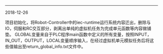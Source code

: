 
---
2018-12-26

项目初始化，将Robot-Controller中的iec-runtime运行系统内容迁出，删除与IO，伺服和RC交互部分，剥离出单纯的虚拟机任务为完成单元函数等内容做铺垫。
GLOBAL变量来自于PLC程序main函数中定义的所有变量，按照INPUT，IN_OUT，OUTPUT，LOCAL变量顺序输入，在经过虚拟机单元模拟任务后将这些值输出至return_global_info.txt文件中。